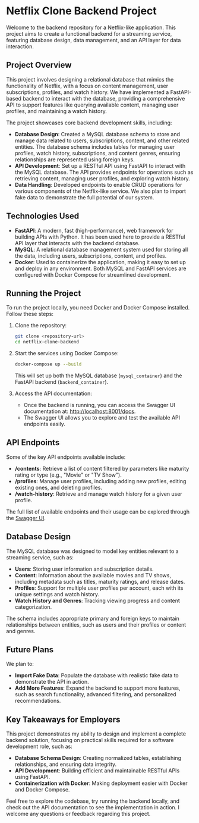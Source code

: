 # Netflix Clone Backend Project

Welcome to the backend repository for a Netflix-like application. This project aims to create a functional backend for a streaming service, featuring database design, data management, and an API layer for data interaction.

## Project Overview

This project involves designing a relational database that mimics the functionality of Netflix, with a focus on content management, user subscriptions, profiles, and watch history. We have implemented a FastAPI-based backend to interact with the database, providing a comprehensive API to support features like querying available content, managing user profiles, and maintaining a watch history.

The project showcases core backend development skills, including:
- **Database Design**: Created a MySQL database schema to store and manage data related to users, subscriptions, content, and other related entities. The database schema includes tables for managing user profiles, watch history, subscriptions, and content genres, ensuring relationships are represented using foreign keys.
- **API Development**: Set up a RESTful API using FastAPI to interact with the MySQL database. The API provides endpoints for operations such as retrieving content, managing user profiles, and exploring watch history.
- **Data Handling**: Developed endpoints to enable CRUD operations for various components of the Netflix-like service. We also plan to import fake data to demonstrate the full potential of our system.

## Technologies Used

- **FastAPI**: A modern, fast (high-performance), web framework for building APIs with Python. It has been used here to provide a RESTful API layer that interacts with the backend database.
- **MySQL**: A relational database management system used for storing all the data, including users, subscriptions, content, and profiles.
- **Docker**: Used to containerize the application, making it easy to set up and deploy in any environment. Both MySQL and FastAPI services are configured with Docker Compose for streamlined development.

## Running the Project

To run the project locally, you need Docker and Docker Compose installed. Follow these steps:

1. Clone the repository:
   ```bash
   git clone <repository-url>
   cd netflix-clone-backend
   ```

2. Start the services using Docker Compose:
   ```bash
   docker-compose up --build
   ```

   This will set up both the MySQL database (`mysql_container`) and the FastAPI backend (`backend_container`).

3. Access the API documentation:
   - Once the backend is running, you can access the Swagger UI documentation at: [http://localhost:8001/docs](http://localhost:8001/docs).
   - The Swagger UI allows you to explore and test the available API endpoints easily.

## API Endpoints

Some of the key API endpoints available include:

- **/contents**: Retrieve a list of content filtered by parameters like maturity rating or type (e.g., "Movie" or "TV Show").
- **/profiles**: Manage user profiles, including adding new profiles, editing existing ones, and deleting profiles.
- **/watch-history**: Retrieve and manage watch history for a given user profile.

The full list of available endpoints and their usage can be explored through the [Swagger UI](http://localhost:8001/docs).

## Database Design

The MySQL database was designed to model key entities relevant to a streaming service, such as:

- **Users**: Storing user information and subscription details.
- **Content**: Information about the available movies and TV shows, including metadata such as titles, maturity ratings, and release dates.
- **Profiles**: Support for multiple user profiles per account, each with its unique settings and watch history.
- **Watch History and Genres**: Tracking viewing progress and content categorization.

The schema includes appropriate primary and foreign keys to maintain relationships between entities, such as users and their profiles or content and genres.

## Future Plans

We plan to:
- **Import Fake Data**: Populate the database with realistic fake data to demonstrate the API in action.
- **Add More Features**: Expand the backend to support more features, such as search functionality, advanced filtering, and personalized recommendations.

## Key Takeaways for Employers

This project demonstrates my ability to design and implement a complete backend solution, focusing on practical skills required for a software development role, such as:
- **Database Schema Design**: Creating normalized tables, establishing relationships, and ensuring data integrity.
- **API Development**: Building efficient and maintainable RESTful APIs using FastAPI.
- **Containerization with Docker**: Making deployment easier with Docker and Docker Compose.

Feel free to explore the codebase, try running the backend locally, and check out the API documentation to see the implementation in action. I welcome any questions or feedback regarding this project.

